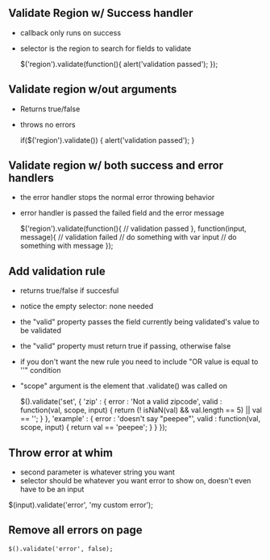 Validate Region w/ Success handler
----------------------------------
- callback only runs on success
- selector is the region to search for fields to validate

	$('region').validate(function(){
		alert('validation passed');
	}); 



Validate region w/out arguments
-------------------------------
- Returns true/false
- throws no errors

	if($('region').validate()) {
		alert('validation passed');
	}



Validate region w/ both success and error handlers
--------------------------------------------------
- the error handler stops the normal error throwing behavior
- error handler is passed the failed field and the error message

	$('region').validate(function(){
		// validation passed
	}, function(input, message){
		// validation failed
		// do something with var input
		// do something with message
	});



Add validation rule
-------------------
- returns true/false if succesful
- notice the empty selector: none needed
- the "valid" property passes the field currently being validated's value to be validated
- the "valid" property must return true if passing, otherwise false
- if you don't want the new rule you need to include "OR value is equal to ''" condition
- "scope" argument is the element that .validate() was called on

	$().validate('set', {
		'zip' : {
			error : 'Not a valid zipcode',
			valid : function(val, scope, input) {
				return (! isNaN(val) && val.length == 5) || val == '';
			}
		},
		'example' : {
			error : 'doesn\'t say "peepee"',
			valid : function(val, scope, input) {
				return val == 'peepee';
			}
		}
	});



Throw error at whim
-------------------
- second parameter is whatever string you want
- selector should be whatever you want error to show on, doesn't even have to be an input
	
$(input).validate('error', 'my custom error');



Remove all errors on page
-------------------------
	$().validate('error', false);